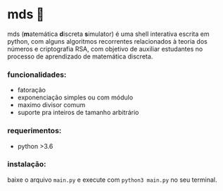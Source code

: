 # mds 🙏

mds (**m**atemática **d**iscreta **s**imulator) é uma shell interativa escrita em python, com alguns algoritmos recorrentes relacionados à teoria dos números e criptografia RSA, com objetivo de auxiliar estudantes no processo de aprendizado de matemática discreta.

### funcionalidades:
- fatoração 
- exponenciação simples ou com módulo
- maximo divisor comum
- suporte pra inteiros de tamanho arbitrário

### requerimentos:
- python >3.6

### instalação:
baixe o arquivo `main.py` e execute com `python3 main.py` no seu terminal.
